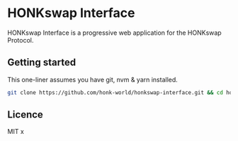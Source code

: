 # HONKswap Interface

HONKswap Interface is a progressive web application for the HONKswap Protocol.

## Getting started

This one-liner assumes you have git, nvm & yarn installed.

```sh
git clone https://github.com/honk-world/honkswap-interface.git && cd honkswap-interface && nvm use && yarn && yarn dev
```

## Licence

MIT
x